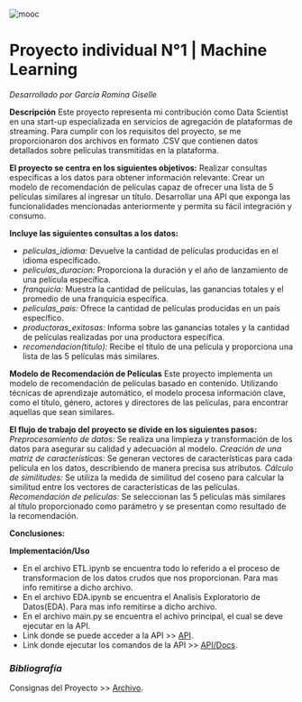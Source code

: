 ![mooc](https://github.com/Rominagarcia/MachineLearning/assets/96449858/2ac92855-dd98-472d-8875-4aff17e5cab3)

# Proyecto individual N°1 | Machine Learning

*Desarrollado por García Romina Giselle*

**Descripción**
Este proyecto representa mi contribución como Data Scientist en una start-up especializada en servicios de agregación de plataformas de streaming. Para cumplir con los requisitos del proyecto, se me proporcionaron dos archivos en formato .CSV que contienen datos detallados sobre películas transmitidas en la plataforma.

**El proyecto se centra en los siguientes objetivos:**
Realizar consultas específicas a los datos para obtener información relevante.
Crear un modelo de recomendación de películas capaz de ofrecer una lista de 5 películas similares al ingresar un título.
Desarrollar una API que exponga las funcionalidades mencionadas anteriormente y permita su fácil integración y consumo.

**Incluye las siguientes consultas a los datos:**
- *peliculas_idioma:* Devuelve la cantidad de películas producidas en el idioma especificado.
- *peliculas_duracion:* Proporciona la duración y el año de lanzamiento de una película específica.
- *franquicia:* Muestra la cantidad de películas, las ganancias totales y el promedio de una franquicia específica.
- *peliculas_pais:* Ofrece la cantidad de películas producidas en un país específico.
- *productoras_exitosas:* Informa sobre las ganancias totales y la cantidad de películas realizadas por una productora específica.
- *recomendacion(titulo):* Recibe el título de una película y proporciona una lista de las 5 películas más similares.

**Modelo de Recomendación de Películas**
Este proyecto implementa un modelo de recomendación de películas basado en contenido. Utilizando técnicas de aprendizaje automático, el modelo procesa información clave, como el título, género, actores y directores de las películas, para encontrar aquellas que sean similares.

**El flujo de trabajo del proyecto se divide en los siguientes pasos:**
*Preprocesamiento de datos:* Se realiza una limpieza y transformación de los datos para asegurar su calidad y adecuación al modelo.
*Creación de una matriz de características:* Se generan vectores de características para cada película en los datos, describiendo de manera precisa sus atributos.
*Cálculo de similitudes:* Se utiliza la medida de similitud del coseno para calcular la similitud entre los vectores de características de las películas.
*Recomendación de películas:* Se seleccionan las 5 películas más similares al título proporcionado como parámetro y se presentan como resultado de la recomendación.

**Conclusiones:**

**Implementación/Uso**
- En el archivo ETL.ipynb se encuentra todo lo referido a el proceso de transformacion de los datos crudos que nos proporcionan. Para mas info remitirse a dicho archivo.
- En el archivo EDA.ipynb se encuentra el Analisis Exploratorio de Datos(EDA). Para mas info remitirse a dicho archivo.
- En el archivo main.py se encuentra el achivo principal, el cual se deve ejecutar en la API.
- Link donde se puede acceder a la API >> [API](https://machinelearningrominagisellegarcia.onrender.com).
- Link donde ejecutar los comandos de la API >> [API/Docs](https://machinelearningrominagisellegarcia.onrender.com/docs).

### *Bibliografía*
Consignas del Proyecto >> [Archivo](https://github.com/soyHenry/PI_ML_OPS/blob/main/Readme.md).
